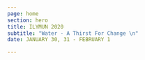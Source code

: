 ```yaml
---
page: home
section: hero
title: ILYMUN 2020
subtitle: "Water - A Thirst For Change \n"
date: JANUARY 30, 31 - FEBRUARY 1

---
```

